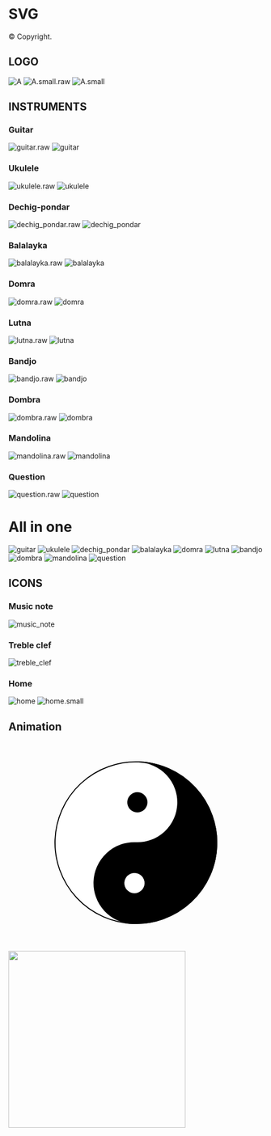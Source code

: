 # SVG 

© Copyright.

## LOGO

![A](https://raw.githubusercontent.com/BorisPlus/SVG/master/LOGO/A.svg?sanitize=true)
![A.small.raw](https://raw.githubusercontent.com/BorisPlus/SVG/master/LOGO/A.small.raw.svg?sanitize=true)
![A.small](https://raw.githubusercontent.com/BorisPlus/SVG/master/LOGO/A.small.svg?sanitize=true)

## INSTRUMENTS

### Guitar

![guitar.raw](https://raw.githubusercontent.com/BorisPlus/SVG/master/INSTRUMENTS/guitar.raw.svg?sanitize=true)
![guitar](https://raw.githubusercontent.com/BorisPlus/SVG/master/INSTRUMENTS/guitar.svg?sanitize=true)

### Ukulele

![ukulele.raw](https://raw.githubusercontent.com/BorisPlus/SVG/master/INSTRUMENTS/ukulele.raw.svg?sanitize=true)
![ukulele](https://raw.githubusercontent.com/BorisPlus/SVG/master/INSTRUMENTS/ukulele.svg?sanitize=true)

### Dechig-pondar

![dechig_pondar.raw](https://raw.githubusercontent.com/BorisPlus/SVG/master/INSTRUMENTS/dechig_pondar.raw.svg?sanitize=true)
![dechig_pondar](https://raw.githubusercontent.com/BorisPlus/SVG/master/INSTRUMENTS/dechig_pondar.svg?sanitize=true)

### Balalayka

![balalayka.raw](https://raw.githubusercontent.com/BorisPlus/SVG/master/INSTRUMENTS/balalayka.raw.svg?sanitize=true)
![balalayka](https://raw.githubusercontent.com/BorisPlus/SVG/master/INSTRUMENTS/balalayka.svg?sanitize=true)

### Domra

![domra.raw](https://raw.githubusercontent.com/BorisPlus/SVG/master/INSTRUMENTS/domra.raw.svg?sanitize=true)
![domra](https://raw.githubusercontent.com/BorisPlus/SVG/master/INSTRUMENTS/domra.svg?sanitize=true)

### Lutna

![lutna.raw](https://raw.githubusercontent.com/BorisPlus/SVG/master/INSTRUMENTS/lutna.raw.svg?sanitize=true)
![lutna](https://raw.githubusercontent.com/BorisPlus/SVG/master/INSTRUMENTS/lutna.svg?sanitize=true)

### Bandjo

![bandjo.raw](https://raw.githubusercontent.com/BorisPlus/SVG/master/INSTRUMENTS/bandjo.raw.svg?sanitize=true)
![bandjo](https://raw.githubusercontent.com/BorisPlus/SVG/master/INSTRUMENTS/bandjo.svg?sanitize=true)

### Dombra

![dombra.raw](https://raw.githubusercontent.com/BorisPlus/SVG/master/INSTRUMENTS/dombra.raw.svg?sanitize=true)
![dombra](https://raw.githubusercontent.com/BorisPlus/SVG/master/INSTRUMENTS/dombra.svg?sanitize=true)

### Mandolina

![mandolina.raw](https://raw.githubusercontent.com/BorisPlus/SVG/master/INSTRUMENTS/mandolina.raw.svg?sanitize=true)
![mandolina](https://raw.githubusercontent.com/BorisPlus/SVG/master/INSTRUMENTS/mandolina.svg?sanitize=true)

### Question

![question.raw](https://raw.githubusercontent.com/BorisPlus/SVG/master/INSTRUMENTS/question.raw.svg?sanitize=true)
![question](https://raw.githubusercontent.com/BorisPlus/SVG/master/INSTRUMENTS/question.svg?sanitize=true)

# All in one

![guitar](https://raw.githubusercontent.com/BorisPlus/SVG/master/INSTRUMENTS/guitar.svg?sanitize=true)
![ukulele](https://raw.githubusercontent.com/BorisPlus/SVG/master/INSTRUMENTS/ukulele.svg?sanitize=true)
![dechig_pondar](https://raw.githubusercontent.com/BorisPlus/SVG/master/INSTRUMENTS/dechig_pondar.svg?sanitize=true)
![balalayka](https://raw.githubusercontent.com/BorisPlus/SVG/master/INSTRUMENTS/balalayka.svg?sanitize=true)
![domra](https://raw.githubusercontent.com/BorisPlus/SVG/master/INSTRUMENTS/domra.svg?sanitize=true)
![lutna](https://raw.githubusercontent.com/BorisPlus/SVG/master/INSTRUMENTS/lutna.svg?sanitize=true)
![bandjo](https://raw.githubusercontent.com/BorisPlus/SVG/master/INSTRUMENTS/bandjo.svg?sanitize=true)
![dombra](https://raw.githubusercontent.com/BorisPlus/SVG/master/INSTRUMENTS/dombra.svg?sanitize=true)
![mandolina](https://raw.githubusercontent.com/BorisPlus/SVG/master/INSTRUMENTS/mandolina.svg?sanitize=true)
![question](https://raw.githubusercontent.com/BorisPlus/SVG/master/INSTRUMENTS/question.svg?sanitize=true)

## ICONS

### Music note

![music_note](https://raw.githubusercontent.com/BorisPlus/SVG/master/ICONS/music_note.svg?sanitize=true)

### Treble clef

![treble_clef](https://raw.githubusercontent.com/BorisPlus/SVG/master/ICONS/treble_clef.svg?sanitize=true)

### Home

![home](https://raw.githubusercontent.com/BorisPlus/SVG/master/ICONS/home.svg?sanitize=true)
![home.small](https://raw.githubusercontent.com/BorisPlus/SVG/master/ICONS/home.small.svg?sanitize=true)

## Animation

<p align="center">

<img src="data:image/svg+xml;base64,PD94bWwgdmVyc2lvbj0iMS4wIiBlbmNvZGluZz0iVVRGLTgiIHN0YW5kYWxvbmU9Im5vIj8+Cjwh%0D%0ARE9DVFlQRSBzdmcgUFVCTElDICItLy9XM0MvL0RURCBTVkcgMS4xLy9FTiIKICAgICAgICAiaHR0%0D%0AcDovL3d3dy53My5vcmcvR3JhcGhpY3MvU1ZHLzEuMS9EVEQvc3ZnMTEuZHRkIj4KPHN2ZyB3aWR0%0D%0AaD0iNDAwIiBoZWlnaHQ9IjQwMCIgdmlld0JveD0iLTUwIC01MCAxMDAgMTAwIgogICAgIHhtbG5z%0D%0APSJodHRwOi8vd3d3LnczLm9yZy8yMDAwL3N2ZyIKICAgICB4bWxuczp4bGluaz0iaHR0cDovL3d3%0D%0Ady53My5vcmcvMTk5OS94bGluayI+CiAgICA8ZyBzdHlsZT0ic3Ryb2tlOiMwMDA7c3Ryb2tlLXdp%0D%0AZHRoOjAuNTtzdHJva2UtbGluZWpvaW46cm91bmQ7c3Ryb2tlLWxpbmVjYXA6cm91bmQ7ZmlsbDoj%0D%0AMDAwOyI+CiAgICAgICAgPGNpcmNsZSBjeD0iMCIgY3k9IjAiIHI9IjQwIiBzdHlsZT0ic3Ryb2tl%0D%0ALXdpZHRoOjAuNTtmaWxsOiNmZmY7Ii8+CiAgICAgICAgPHBhdGggZD0iTSAwIC00MAogICAgICAg%0D%0AICAgIEEgMjAgMjAgMCAwIDEgMCAwCiAgICAgICAgICAgQSAyMCAyMCAwIDAgMCAwIDQwCiAgICAg%0D%0AICAgICAgQSA0MCA0MCAwIDAgMCAwIC00MAogICAgICAgICAgICIgIC8+CiAgICAgICAgPGNpcmNs%0D%0AZSBjeD0iMCIgY3k9IjIwIiByPSI1IiBzdHlsZT0ic3Ryb2tlLXdpZHRoOjA7c3Ryb2tlOiMwMDA7%0D%0AZmlsbDojZmZmOyIvPgogICAgICAgIDxjaXJjbGUgY3g9IjAiIGN5PSItMjAiIHI9IjUiIHN0eWxl%0D%0APSJzdHJva2Utd2lkdGg6MDtzdHJva2U6IzAwMDtmaWxsOiMwMDA7Ii8+CiAgICAgICAgPGFuaW1h%0D%0AdGVUcmFuc2Zvcm0gYXR0cmlidXRlTmFtZT0idHJhbnNmb3JtIgogICAgICAgICAgICAgICAgICAg%0D%0AICAgICAgIGF0dHJpYnV0ZVR5cGU9IlhNTCIKICAgICAgICAgICAgICAgICAgICAgICAgICB0eXBl%0D%0APSJyb3RhdGUiCiAgICAgICAgICAgICAgICAgICAgICAgICAgZnJvbT0iMCAwIDAiCiAgICAgICAg%0D%0AICAgICAgICAgICAgICAgICAgdG89IjM2MCAwIDAiCiAgICAgICAgICAgICAgICAgICAgICAgICAg%0D%0AZHVyPSIzNXMiCiAgICAgICAgICAgICAgICAgICAgICAgICAgcmVwZWF0Q291bnQ9ImluZGVmaW5p%0D%0AdGUiLz4KICAgIDwvZz4KPC9zdmc+"/>

</p>

<img src="https://raw.githubusercontent.com/BorisPlus/SVG/master/YIN_YANG/yin_yang.svg?sanitize=true" width="350"/>

